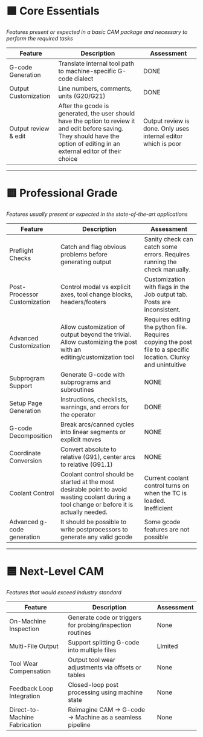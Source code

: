 
# 🟩 Core Essentials
*Features present or expected in a basic CAM package and necessary to perform the required tasks*

| Feature              | Description                                                     | Assessment |
| -------------------- | --------------------------------------------------------------- | ---------- |
| G-code Generation    | Translate internal tool path to machine-specific G-code dialect | DONE       |
| Output Customization | Line numbers, comments, units (G20/G21)                         | DONE       |
| Output review & edit | After the gcode is generated, the user should have the option to review it and edit before saving. They should have the option of editing in an external editor of their choice | Output review is done.  Only uses internal editor which is poor |

---

# 🟨 Professional Grade
*Features usually present or expected in the state-of-the-art applications*

| Feature                      | Description                                                                                                                                  | Assessment                                                                                                          |
| ---------------------------- | -------------------------------------------------------------------------------------------------------------------------------------------- | ------------------------------------------------------------------------------------------------------------------- |
| Preflight Checks             | Catch and flag obvious problems before generating output                                                                                     | Sanity check can catch some errors.  Requires running the check manually.                                           |
| Post-Processor Customization | Control modal vs explicit axes, tool change blocks, headers/footers                                                                          | Customization with flags in the Job output tab.  Posts are inconsistent.                                            |
| Advanced Customization       | Allow customization of output beyond the trivial. Allow customizing the post with an editing/customization tool                              | Requires editing the python file.<br>Requires copying the post file to a specific location.  Clunky and unintuitive |
| Subprogram Support           | Generate G-code with subprograms and subroutines                                                                                             | NONE                                                                                                                |
| Setup Page Generation        | Instructions, checklists, warnings, and errors for the operator                                                                              | DONE                                                                                                                |
| G-code Decomposition         | Break arcs/canned cycles into linear segments or explicit moves                                                                              | NONE                                                                                                                |
| Coordinate Conversion        | Convert absolute to relative (G91), center arcs to relative (G91.1)                                                                          | NONE                                                                                                                |
| Coolant Control              | Coolant control should be started at the most desirable point to avoid wasting coolant during a tool change or before it is actually needed. | Current coolant control turns on when the TC is loaded.  Inefficient                                                |
| Advanced g-code generation   | It should be possible to write postprocessors to generate any valid gcode                                                                    | Some gcode features are not possible                                                                                |

---

# 🟦 Next-Level CAM
*Features that would exceed industry standard*

| Feature                       | Description                                               | Assessment |
| ----------------------------- | --------------------------------------------------------- | ---------- |
| On-Machine Inspection         | Generate code or triggers for probing/inspection routines | None       |
| Multi-File Output             | Support splitting G-code into multiple files              | LImited    |
| Tool Wear Compensation        | Output tool wear adjustments via offsets or tables        | None       |
| Feedback Loop Integration     | Closed-loop post processing using machine state           | None       |
| Direct-to-Machine Fabrication | Reimagine CAM → G-code → Machine as a seamless pipeline   | None       |
